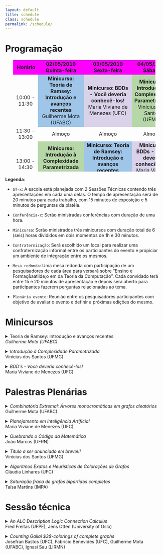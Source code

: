 ```yaml
---
layout: default
title: schedule
class: schedule
permalink: /schedule/
---
```


<!--- Use esse editor: https://html-online.com/editor/ --->

# Programação


<center>
<table dir="ltr" style="width: 90%; height: 355px;" border="0" cellspacing="0" cellpadding="0">
<tbody>
<tr>
<td style="width: 15%; background-color: #ff00ff; text-align: center;">&nbsp;<strong>Hor&aacute;rio</strong></td>
<td style="width: 25%; background-color: #ff00ff; text-align: center;" data-sheets-value="{&quot;1&quot;:2,&quot;2&quot;:&quot;Quinta-feira&quot;}"><strong>02/05/2019<br /> Quinta-feira</strong></td>
<td style="width: 25%; background-color: #ff00ff; text-align: center;" data-sheets-value="{&quot;1&quot;:2,&quot;2&quot;:&quot;Sexta-feira&quot;}"><strong>03/05/2019<br /> Sexta-feira</strong></td>
<td style="width: 25%; background-color: #ff00ff; text-align: center;" data-sheets-value="{&quot;1&quot;:2,&quot;2&quot;:&quot;S&aacute;bado&quot;}"><strong>04/05/2019<br /> S&aacute;bado</strong></td>
</tr>
<tr>
<td style="text-align: center;" data-sheets-value="{&quot;1&quot;:2,&quot;2&quot;:&quot;09:00 - 10:30&quot;}">10:00 - 11:30</td>
<td style="background-color: #9fc5e8; text-align: center;" data-sheets-value="{&quot;1&quot;:2,&quot;2&quot;:&quot;Mini-curso-1&quot;}">
	<strong>Minicurso: Teoria de Ramsey: Introdução e avanços recentes</strong> <br />
	Guilherme Mota (UFABC)
	</td>
<td style="background-color: #d9d2e9; text-align: center;" data-sheets-value="{&quot;1&quot;:2,&quot;2&quot;:&quot;Mini-curso-3&quot;}">
	<strong>Minicurso: BDDs - Você deveria conhecê-los!</strong><br />
	Maria Viviane de Menezes (UFC)
	</td>
<td style="background-color: #b6d7a8; text-align: center;" data-sheets-value="{&quot;1&quot;:2,&quot;2&quot;:&quot;Mini-curso-5&quot;}">
	<strong>Minicurso: Introdução à Complexidade Parametrizada</strong><br />
	Vinícius dos Santos (UFMG)
	</td>
</tr>
<tr>
<td style="text-align: center;" data-sheets-value="{&quot;1&quot;:2,&quot;2&quot;:&quot;10:30 - 11:00&quot;}">11:30 - 13:00</td>
<td style="text-align: center;" data-sheets-value="{&quot;1&quot;:2,&quot;2&quot;:&quot;Coffee Break&quot;}">Almo&ccedil;o</td>
<td style="text-align: center;" data-sheets-value="{&quot;1&quot;:2,&quot;2&quot;:&quot;Coffee Break&quot;}">Almo&ccedil;o</td>
<td style="text-align: center;" data-sheets-value="{&quot;1&quot;:2,&quot;2&quot;:&quot;Coffee Break&quot;}">Almo&ccedil;o</td>
</tr>
<tr>
<td style="text-align: center;" data-sheets-value="{&quot;1&quot;:2,&quot;2&quot;:&quot;11:00 - 12:30&quot;}">13:00 - 14:30</td>
<td style="background-color: #b6d7a8; text-align: center;" data-sheets-value="{&quot;1&quot;:2,&quot;2&quot;:&quot;Mini-curso-5&quot;}">
	<strong>Minicurso: Introdução à Complexidade Parametrizada</strong><br />
	Vinícius dos Santos (UFMG)
	</td>
<td style="background-color: #9fc5e8; text-align: center;" data-sheets-value="{&quot;1&quot;:2,&quot;2&quot;:&quot;Mini-curso-1&quot;}">
	<strong>Minicurso: Teoria de Ramsey: Introdução e avanços recentes</strong><br />
	Guilherme Mota (UFABC)
	</td>
<td style="background-color: #d9d2e9; text-align: center;" data-sheets-value="{&quot;1&quot;:2,&quot;2&quot;:&quot;Mini-curso-3&quot;}">
	<strong>Minicurso: BDDs - Você deveria conhecê-los!</strong><br />
	Maria Viviane de Menezes (UFC)
	</td>
</tr>
<tr>
<td style="text-align: center;" data-sheets-value="{&quot;1&quot;:2,&quot;2&quot;:&quot;12:30 - 14:00&quot;}">14:30 - 15:00</td>
<td style="text-align: center;" data-sheets-value="{&quot;1&quot;:2,&quot;2&quot;:&quot;Almo&ccedil;o&quot;}">Coffee Break</td>
<td style="text-align: center;" data-sheets-value="{&quot;1&quot;:2,&quot;2&quot;:&quot;Almo&ccedil;o&quot;}">Coffee Break</td>
<td style="text-align: center;" data-sheets-value="{&quot;1&quot;:2,&quot;2&quot;:&quot;Almo&ccedil;o&quot;}">Coffee Break</td>
</tr>
<tr>
<td style="text-align: center;" data-sheets-value="{&quot;1&quot;:2,&quot;2&quot;:&quot;14:00 - 15:00&quot;}">15:00 - 16:00</td>
<td style="background-color: #9fc5e8; text-align: center;" data-sheets-value="{&quot;1&quot;:2,&quot;2&quot;:&quot;Confer&ecirc;ncia-1&quot;}">
	<strong>Combinatória Extremal: Árvores monocromáticas em grafos aleatórios</strong><br />
	Guilherme Mota (UFABC)
	</td>
<td style="background-color: #d9d2e9; text-align: center;" data-sheets-value="{&quot;1&quot;:2,&quot;2&quot;:&quot;Confer&ecirc;ncia-3&quot;}">
	<strong>Quebrando o C&oacute;digo da Matem&aacute;tica</strong><br />
	Jo&atilde;o Marcos (UFRN)
	</td>
<td style="background-color: #b6d7a8; text-align: center;" data-sheets-value="{&quot;1&quot;:2,&quot;2&quot;:&quot;Confer&ecirc;ncia-5&quot;}">
	<strong>Algoritmos Exatos e Heurísticas de Colorações de Grafos</strong><br />
	Cl&aacute;udia Linhares (UFC)
	</td>
</tr>
<tr>
<td style="text-align: center;" data-sheets-value="{&quot;1&quot;:2,&quot;2&quot;:&quot;15:00 - 16:00&quot;}">16:00 - 17:00</td>
<td style="background-color: #d9d2e9; text-align: center;" data-sheets-value="{&quot;1&quot;:2,&quot;2&quot;:&quot;Confer&ecirc;ncia-2&quot;}">
	<strong>Planejamento em Inteligência Artificial</strong><br />
	Maria Viviane de Menezes (UFC)
	</td>
<td style="background-color: #99ffaa; text-align: center;" data-sheets-value="{&quot;1&quot;:2,&quot;2&quot;:&quot;Confer&ecirc;ncia-4&quot;}">
	<strong>Confer&ecirc;ncia-4</strong><br />
	Vin&iacute;cius Santos (UFMG)
	</td>
<td style="background-color: #9fc5e8; text-align: center;" data-sheets-value="{&quot;1&quot;:2,&quot;2&quot;:&quot;Confer&ecirc;ncia-6&quot;}">
	<strong>Saturação fraca de grafos bipartidos completos</strong><br />
	Ta&iacute;sa Martins (IMPA)
	</td>
</tr>
<tr>
<td style="text-align: center;" data-sheets-value="{&quot;1&quot;:2,&quot;2&quot;:&quot;16:00 - 16:30&quot;}">17:00 - 17:30</td>
<td style="text-align: center;" data-sheets-value="{&quot;1&quot;:2,&quot;2&quot;:&quot;Coffee Break&quot;}">Coffee Break</td>
<td style="text-align: center;" data-sheets-value="{&quot;1&quot;:2,&quot;2&quot;:&quot;Coffee Break&quot;}">Coffee Break</td>
<td style="text-align: center;" data-sheets-value="{&quot;1&quot;:2,&quot;2&quot;:&quot;Coffee Break&quot;}">Coffee Break</td>
</tr>
<tr>
<td style="text-align: center;" data-sheets-value="{&quot;1&quot;:2,&quot;2&quot;:&quot;16:30 - 17:30&quot;}">17:30 - 18:30</td>
<td style="background-color: #fff999; text-align: center;" data-sheets-value="{&quot;1&quot;:2,&quot;2&quot;:&quot;ST-1&quot;}">ST-1</td>
<td style="background-color: #ffaaaa; text-align: center;" rowspan="2" data-sheets-value="{&quot;1&quot;:2,&quot;2&quot;:&quot;ST-3&quot;}">
	<strong>Mesa Redonda: Ensino e forma&ccedil;&atilde;o na &aacute;rea de Teoria da Computa&ccedil;&atilde;o</strong><br />
	Cl&aacute;udia Linhares (UFC), Jo&atilde;o Marcos (UFRN) e Guilherme Mota (UFABC).
	</td>
<td style="background-color: #ffaaaa; text-align: center;" rowspan="2" data-sheets-value="{&quot;1&quot;:2,&quot;2&quot;:&quot;ST-4&quot;}"><strong>Plen&aacute;ria do evento</strong></td>
</tr>
<tr>
<td style="text-align: center;" data-sheets-value="{&quot;1&quot;:2,&quot;2&quot;:&quot;17:30 - 18:30&quot;}">18:30 - 19:30</td>
<td style="background-color: #fff999; text-align: center;" data-sheets-value="{&quot;1&quot;:2,&quot;2&quot;:&quot;ST-2&quot;}">ST-2</td>
</tr>
<tr>
	<td style="text-align: center;" data-sheets-value="{&quot;1&quot;:3,&quot;3&quot;:0.8541666666666666}" data-sheets-numberformat="{&quot;1&quot;:6,&quot;2&quot;:&quot;hh:mm&quot;,&quot;3&quot;:1}">
		20:30
	</td>
<td style="text-align: center;" data-sheets-value="{&quot;1&quot;:2,&quot;2&quot;:&quot;-&quot;}">-</td>
<td style="text-align: center;" data-sheets-value="{&quot;1&quot;:2,&quot;2&quot;:&quot;Jantar&quot;}"><strong>Confraterniza&ccedil;&atilde;o</strong></td>
<td style="text-align: center;" data-sheets-value="{&quot;1&quot;:2,&quot;2&quot;:&quot;-&quot;}">-</td>
</tr>
</tbody>
</table>
</center>


<p><strong>Legenda</strong>:</p>
<ul>
<li>
<p><code>ST-x</code>: A escola est&aacute; planejada com 2 Sess&otilde;es T&eacute;cnicas contendo tr&ecirc;s apresenta&ccedil;&otilde;es em cada uma delas. O tempo de apresenta&ccedil;&atilde;o ser&aacute; de 20 minutos para cada trabalho, com 15 minutos de exposi&ccedil;&atilde;o e 5 minutos de perguntas da plat&eacute;ia.</p>
</li>
<li>
<p><code>Confer&ecirc;ncia-x</code>: Ser&atilde;o ministradas confer&ecirc;ncias com dura&ccedil;&atilde;o de uma hora.</p>
</li>
<li>
<p><code>Minicurso</code>: Ser&atilde;o ministrados tr&ecirc;s minicursos com dura&ccedil;&atilde;o total de 6 (seis) horas divididos em dois momentos de 1h e 30 minutos.</p>
</li>
<li>
<p><code>Contraternização</code>: Será escolhido um local para realizar uma confraternização informal entre os participantes do evento e propiciar um ambiente de integra&ccedil;&atilde;o entre os mesmos.</p>
</li>
<li>
<p><code>Mesa redonda</code>: Uma mesa redonda com participa&ccedil;&atilde;o de um pesquisadores de cada &aacute;rea para versar&aacute; sobre &ldquo;Ensino e Forma&ccedil;&aatilde;o em da Teoria da Computa&ccedil;&atilde;o&rdquo;. Cada convidado ter&aacute; entre 15 e 20 minutos de apresenta&ccedil;&atilde;o e depois ser&aacute; aberto para participantes fazerem perguntas relacionadas ao tema.</p>
</li>
<li>
<p><code>Plen&aacute;ria evento</code>: Reuni&atilde;o entre os pesquisadores participantes com objetivo de avaliar o evento e definir a pr&oacute;ximas edi&ccedil;&otilde;es do mesmo.</p>
</li>
</ul>

# Minicursos

<details>
	<summary>
		Teoria de Ramsey: Introdução e avanços recentes
		<br>
		<i>
			Guilherme Mota (UFABC)
		</i>
	</summary>
	<p>Na primeira parte do minicurso farei uma introdução à Teoria de Ramsey, onde serão apresentados resultados clássicos e discutirei algumas técnicas comumente aplicadas na resolução dos problemas da área. Na segunda parte do mini curso serão apresentados resultados recentes envolvendo números de Ramsey para potências de caminhos. Mais especificamente, o número de Ramsey relativo a arestas de um grafo <img src="https://tex.s2cms.ru/svg/H" alt="H" /> é definido como a menor quantidade de arestas <img src="https://tex.s2cms.ru/svg/sr(H)" alt="sr(H)" />
tal que existe um grafo <img src="https://tex.s2cms.ru/svg/G" alt="G" /> com <img src="https://tex.s2cms.ru/svg/sr(H)" alt="sr(H)" /> arestas com a seguinte propriedade: toda coloração das arestas de <img src="https://tex.s2cms.ru/svg/G" alt="G" /> com <img src="https://tex.s2cms.ru/svg/2" alt="2" /> cores contém
uma cópia monocromática de <img src="https://tex.s2cms.ru/svg/H" alt="H" />. Respondendo uma pergunta sugerida por Conlon, provaremos que <img src="https://tex.s2cms.ru/svg/sr(P_n%5Ek)%3DO(n)" alt="sr(P_n^k)=O(n)" /> para todo <img src="https://tex.s2cms.ru/svg/k" alt="k" /> fixo, onde <img src="https://tex.s2cms.ru/svg/P_n%5Ek" alt="P_n^k" /> é a <img src="https://tex.s2cms.ru/svg/k" alt="k" />-ésima potência do caminho com <img src="https://tex.s2cms.ru/svg/n" alt="n" /> vértices <img src="https://tex.s2cms.ru/svg/P_n" alt="P_n" />, i.e., o grafo com conjunto de vértices <img src="https://tex.s2cms.ru/svg/V(P_n)" alt="V(P_n)" /> e todas as arestas <img src="https://tex.s2cms.ru/svg/%5C%7Bu%2Cv%5C%7D" alt="\{u,v\}" /> tais que a distância entre <img src="https://tex.s2cms.ru/svg/u" alt="u" /> e <img src="https://tex.s2cms.ru/svg/v" alt="v" /> em <img src="https://tex.s2cms.ru/svg/P_n" alt="P_n" /> é no máximo <img src="https://tex.s2cms.ru/svg/k" alt="k" />.
Discutiremos como estender esse resultado para mais cores e para potências de árvores. Os trabalhos que serão discutidos foram obtidos pelos seguintes autores:</p>
<ul>
<li>Clemens, Jenssen, Kohayakawa, Morrison, Mota, Reding e Roberts (2018).</li>
<li>Han, Jenssen, Kohayakawa, Mota e Roberts (2019+).</li>
<li>Berger, Kohayakawa, Maesaka, Martins, Mendonça, Mota and Parczyk (2019+).</li>
</ul>
</details>
<p>
<details>
	<summary>
		<i>
			Introdução à Complexidade Parametrizada
		</i>
		<br>
		Vinícius dos Santos (UFMG)
	</summary>
	<p>
		...
	</p>
</details>
</p>
<details>
	<summary>
		<i>
			BDD's - Você deveria conhecê-los!
		</i>
		<br>
		Maria Viviane de Menezes (UFC)
	</summary>
	<p>
		Diagramas de Decisão Binária (BDD's - Binary Decision Diagrams) são estruturas de dados que têm sido amplamente utilizadas na área de verificação de modelos por permitir representar sistemas com até 10 elevado a 20 estados. Estas estruturas têm um grande poder de compactação, armazenando conjuntos de estados (representação simbólica) no lugar de representá-los individualmente (representação enumerativa). Nos últimos anos, a aplicação dos BDDs têm sido expandida para outras áreas tais como Planejamento em Inteligência Artificial.  Neste tutorial, abordaremos a fundamentação teórica dos BDDs, propriedades, operações, algoritmos e aspectos de implementação tais como o uso de bibliotecas (C++, Java e Python). Por fim, mostraremos os avanços recentes da busca simbólica na área de  Planejamento em Inteligência Artificial.
	</p>
</details>

# Palestras Plenárias

<details>
	<summary>
		<i>
			Combinatória Extremal: Árvores monocromáticas em grafos aleatórios
		</i>
		<br>
		Guilherme Mota (UFABC)
	</summary>
	<p>
		<p>Inicialmente será feita uma breve introdução à Combinatória Extremal, explicando que tipos de problemas são estudados nessa área. Em um segundo momento, analisamos uma conjectura proposta por Bal e DeBiasio [Partitioning random graphs into monochromatic components, Electron. J. Combin. 24 (2017), Paper 1.18] a respeito de funções limiares para a seguinte propriedade tipo Ramsey: em toda <img src="https://tex.s2cms.ru/svg/k" alt="k" />-coloração do conjunto das arestas de um grafo <img src="https://tex.s2cms.ru/svg/G" alt="G" />, existem <img src="https://tex.s2cms.ru/svg/k" alt="k" /> árvores monocromáticas que particionam todo o conjunto de vértices de <img src="https://tex.s2cms.ru/svg/G" alt="G" />. Mais precisamente, determinamos a função limiar para essa propriedade para duas cores. Este trabalho foi feito em conjunto com Yoshiharu Kohayakawa e Mathias Schacht.</p>
	</p>
</details>
<p>
<details>
	<summary>
		<i>
			Planejamento em Inteligência Artificial
		</i>
		<br>
		Maria Viviane de Menezes (UFC)
	</summary>
	<p>
		Planejamento Automatizado é a subárea da Inteligência Artificial que se preocupa com a escolha de ações para que um agente inteligente possa alcançar seus objetivos. De fato, a habilidade de planejar tarefas é um aspecto fundamental do comportamento inteligente e sua automação têm sido um dos principais objetivos da pesquisa realizada em Inteligência Artificial. Aplicações de planejamento estão relacionadas à logística, navegação de robôs, automação de processos industriais, jogos, dentre outras. Nesta palestra, abordaremos os conceitos básicos da área de Planejamento Automatizado, as diferentes formas de planejamento, a representação de estados, ações, especificações formais e algoritmos de busca por uma solução para domínios com ações determinísticas e não-determinísticas. 
	</p>
</details>
</p>
<details>
	<summary>
		<i>
			Quebrando o Código da Matemática
		</i>
		<br>
		João Marcos (UFRN)
	</summary>
	<p>
		Quantas das suas demonstrações matemática estão garantidamente
corretas?  O computador poderia lhe ajudar nisso?  Esta palestra irá
analisar algumas das conquistas recentes na geração mecanizada de
demonstrações e refutações para várias conjecturas matemáticas
significativas.
	</p>
</details>
<p>
<details>
	<summary>
		<i>
			Título a ser anunciado em breve!!!
		</i>
		<br>
		Vinícius dos Santos (UFMG)
	</summary>
	<p>
		...
	</p>
</details>
</p>
<details>
	<summary>
		<i>
			Algoritmos Exatos e Heurísticas de Colorações de Grafos
		</i>
		<br>
		Cláudia Linhares (UFC)
	</summary>
	<p>Dado um grafo <img src="https://tex.s2cms.ru/svg/G%3D(V%2CE)" alt="G=(V,E)" />, colorir os vértices de <img src="https://tex.s2cms.ru/svg/G" alt="G" /> significa atribuir cores aos mesmos de forma que vértices adjacentes tenham cores distintas. O número cromático de um grafo é o menor inteiro k tal que <img src="https://tex.s2cms.ru/svg/G" alt="G" /> admite uma coloração de vértices com <img src="https://tex.s2cms.ru/svg/k" alt="k" />-cores. Nessa palestra, veremos algoritmos combinatórios exatos de coloração na classe de grafos perfeitos, usando o conceito de pares de amigos, além de heurísticas clássicas de coloração, com a definição de seus parâmetros relacionados, apresentando as ferramentas usadas para lidar com a determinação desses parâmetros.</p>
</details>
<p>
<details>
	<summary>
		<i>
			Saturação fraca de grafos bipartidos completos
		</i>
		<br>
		Taísa Martins (IMPA)
	</summary>
	<p>Em 1968 Bollobás introduziu o conceito de saturação fraca. Um grafo <img src="https://tex.s2cms.ru/svg/G" alt="G" /> é dito fracamente <img src="https://tex.s2cms.ru/svg/F" alt="F" />-saturado se existe uma ordem das arestas que não estão em <img src="https://tex.s2cms.ru/svg/G" alt="G" /> tal que se elas forem adicionadas, uma de cada vez, cada nova aresta adicionada cria uma nova cópia de <img src="https://tex.s2cms.ru/svg/F" alt="F" />. O menor número de arestas de um grafo com <img src="https://tex.s2cms.ru/svg/n" alt="n" /> vértices fracamente <img src="https://tex.s2cms.ru/svg/F" alt="F" />-saturado é denotado por <img src="https://tex.s2cms.ru/svg/%5Cwsat(n%2CF)" alt="\wsat(n,F)" />. Bollobás estabeleceu <img src="https://tex.s2cms.ru/svg/%5Cwsat(n%2C%20K_r)" alt="\wsat(n, K_r)" /> para <img src="https://tex.s2cms.ru/svg/r%20%3C8" alt="r &lt;8" /> e para <img src="https://tex.s2cms.ru/svg/r" alt="r" /> em geral, o valor foi originalmente determinado por Lovász e provas alternativas foram dadas por Alon, Frankl, Yu e Kalai, independentemente. Faudree, Gould e Jacobson determinaram o número de saturação fraca de diversos grafos esparsos e em particular, mostraram que <img src="https://tex.s2cms.ru/svg/%5Cwsat(n%2C%20K_%7B2%2C3%7D)%20%3D%20n%2B1" alt="\wsat(n, K_{2,3}) = n+1" />. Nessa palestra, discutimos os valores de saturação fraca para grafos bipartidos completos e determinamos <img src="https://tex.s2cms.ru/svg/%5Cwsat(n%2C%20K_%7Bt%2Ct%7D)" alt="\wsat(n, K_{t,t})" /> para todo <img src="https://tex.s2cms.ru/svg/n%20%3E%203t-4" alt="n &gt; 3t-4" />. Esse é um trabalho em conjunto com Gal Kronenberg e Natasha Morrison.</p>
</details>
</p>

# Sessão técnica

<details>
	<summary>
		<i>
			An ALC Description Logic Connection Calculus
		</i>
		<br>
		Fred Freitas (UFPE), Jens Otten (University of Oslo)
	</summary>
	<p>
		This paper presents a connection calculus for the description logic (DL) ALC. It replaces the usage of Skolem terms and unification by additional annotation and introduces blocking, a typical feature of DL provers, by a new rule, to ensure termination in the case of cyclic ontologies.
	</p>
</details>
<p>
<details>
	<summary>
		<i>
			Counting Gallai $3$-colorings of complete graphs
		</i>
		<br>
		Josefran Bastos (UFC), Fabrício Benevides (UFC), Guilherme Mota (UFABC), Ignasi Sau (LIRMN)
	</summary>
	<p>An edge coloring of the <img src="https://tex.s2cms.ru/svg/n" alt="n" />-vertex complete graph <img src="https://tex.s2cms.ru/svg/K_n" alt="K_n" /> is a Gallai coloring if it does not contain any rainbow triangle,
that is, a triangle whose edges are colored with three distinct colors. We prove that the number of Gallai colorings of <img src="https://tex.s2cms.ru/svg/K_n" alt="K_n" />
with at most three colors is at most <img src="https://tex.s2cms.ru/svg/7(n%2B1)2%5E%7B%5Cbinom%7Bn%7D%7B2%7D%7D" alt="7(n+1)2^{\binom{n}{2}}" />, which improves the best known upper bound of
<img src="https://tex.s2cms.ru/svg/%5Cfrac%7B3%7D%7B2%7D(n%20-%201)!%5Ccdot%202%5E%7B%5Cbinom%7Bn-1%7D%7B2%7D%7D" alt="\frac{3}{2}(n - 1)!\cdot 2^{\binom{n-1}{2}}" />
in [Discrete Mathematics, 2017].</p>
</details>
</p>
